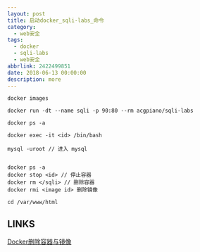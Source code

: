 ```yaml
---
layout: post
title: 启动docker_sqli-labs_命令
category: 
  - web安全
tags: 
  - docker 
  - sqli-labs
  - web安全
abbrlink: 2422499851
date: 2018-06-13 00:00:00
description: more
---
```

	
	docker images

	docker run -dt --name sqli -p 90:80 --rm acgpiano/sqli-labs

	docker ps -a

	docker exec -it <id> /bin/bash

	mysql -uroot // 进入 mysql


	docker ps -a 
	docker stop <id> // 停止容器
	docker rm </sqli> // 删除容器	
	docker rmi <image id> 删除镜像

	cd /var/www/html

## LINKS

[Docker删除容器与镜像](https://blog.csdn.net/qq_32447301/article/details/79387649)  